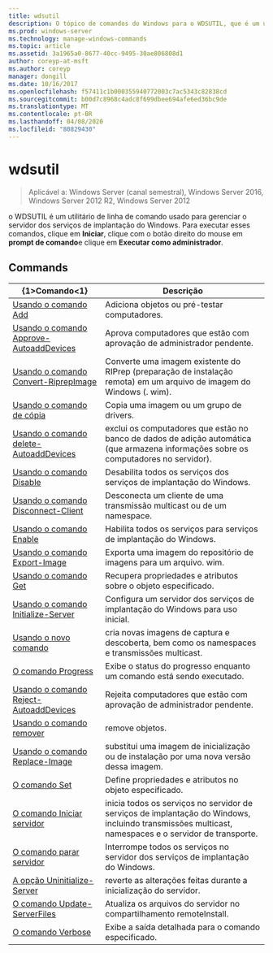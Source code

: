 ```yaml
---
title: wdsutil
description: O tópico de comandos do Windows para o WDSUTIL, que é um utilitário de linha de comando usado para gerenciar o servidor dos serviços de implantação do Windows.
ms.prod: windows-server
ms.technology: manage-windows-commands
ms.topic: article
ms.assetid: 3a1965a0-8677-40cc-9495-30ae806808d1
author: coreyp-at-msft
ms.author: coreyp
manager: dongill
ms.date: 10/16/2017
ms.openlocfilehash: f57411c1b000355940772003c7ac5343c82838cd
ms.sourcegitcommit: b00d7c8968c4adc8f699dbee694afe6ed36bc9de
ms.translationtype: MT
ms.contentlocale: pt-BR
ms.lasthandoff: 04/08/2020
ms.locfileid: "80829430"
---
```

# <a name="wdsutil"></a>wdsutil

>Aplicável a: Windows Server (canal semestral), Windows Server 2016, Windows Server 2012 R2, Windows Server 2012

o WDSUTIL é um utilitário de linha de comando usado para gerenciar o servidor dos serviços de implantação do Windows. Para executar esses comandos, clique em **Iniciar**, clique com o botão direito do mouse em **prompt de comando**e clique em **Executar como administrador**.  
## <a name="commands"></a>Commands  
|{1&gt;Comando&lt;1}|Descrição|  
|------|--------|  
|[Usando o comando Add](using-the-add-command.md)|Adiciona objetos ou pré-testar computadores.|  
|[Usando o comando Approve-AutoaddDevices](using-the-approve-autoadddevices-command.md)|Aprova computadores que estão com aprovação de administrador pendente.|  
|[Usando o comando Convert-RiprepImage](using-the-convert-riprepimage-command.md)|Converte uma imagem existente do RIPrep (preparação de instalação remota) em um arquivo de imagem do Windows (. wim).|  
|[Usando o comando de cópia](using-the-copy-command.md)|Copia uma imagem ou um grupo de drivers.|  
|[Usando o comando delete-AutoaddDevices](using-the-delete-autoadddevices-command.md)|exclui os computadores que estão no banco de dados de adição automática (que armazena informações sobre os computadores no servidor).|  
|[Usando o comando Disable](using-the-disable-command.md)|Desabilita todos os serviços dos serviços de implantação do Windows.|  
|[Usando o comando Disconnect-Client](using-the-disconnect-client-command.md)|Desconecta um cliente de uma transmissão multicast ou de um namespace.|  
|[Usando o comando Enable](using-the-enable-command.md)|Habilita todos os serviços para serviços de implantação do Windows.|  
|[Usando o comando Export-Image](using-the-export-image-command.md)|Exporta uma imagem do repositório de imagens para um arquivo. wim.|  
|[Usando o comando Get](using-the-get-command.md)|Recupera propriedades e atributos sobre o objeto especificado.|  
|[Usando o comando Initialize-Server](using-the-initialize-server-command.md)|Configura um servidor dos serviços de implantação do Windows para uso inicial.|  
|[Usando o novo comando](using-the-new-command.md)|cria novas imagens de captura e descoberta, bem como os namespaces e transmissões multicast.|  
|[O comando Progress](the-progress-command.md)|Exibe o status do progresso enquanto um comando está sendo executado.|  
|[Usando o comando Reject-AutoaddDevices](using-the-reject-autoadddevices-command.md)|Rejeita computadores que estão com aprovação de administrador pendente.|  
|[Usando o comando remover](using-the-remove-command.md)|remove objetos.|  
|[Usando o comando Replace-Image](using-the-replace-image-command.md)|substitui uma imagem de inicialização ou de instalação por uma nova versão dessa imagem.|  
|[O comando Set](the-set-command.md)|Define propriedades e atributos no objeto especificado.|  
|[O comando Iniciar servidor](the-start-server-command.md)|inicia todos os serviços no servidor de serviços de implantação do Windows, incluindo transmissões multicast, namespaces e o servidor de transporte.|  
|[O comando parar servidor](the-stop-server-command.md)|Interrompe todos os serviços no servidor dos serviços de implantação do Windows.|  
|[A opção Uninitialize-Server](the-uninitialize-server-option.md)|reverte as alterações feitas durante a inicialização do servidor.|  
|[O comando Update-ServerFiles](the-update-serverfiles-command.md)|Atualiza os arquivos do servidor no compartilhamento remoteInstall.|  
|[O comando Verbose](the-verbose-command.md)|Exibe a saída detalhada para o comando especificado.|  
